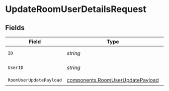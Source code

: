 # UpdateRoomUserDetailsRequest


## Fields

| Field                                                                                | Type                                                                                 | Required                                                                             | Description                                                                          |
| ------------------------------------------------------------------------------------ | ------------------------------------------------------------------------------------ | ------------------------------------------------------------------------------------ | ------------------------------------------------------------------------------------ |
| `ID`                                                                                 | *string*                                                                             | :heavy_check_mark:                                                                   | ID of the room                                                                       |
| `UserID`                                                                             | *string*                                                                             | :heavy_check_mark:                                                                   | ID of the user                                                                       |
| `RoomUserUpdatePayload`                                                              | [components.RoomUserUpdatePayload](../../models/components/roomuserupdatepayload.md) | :heavy_check_mark:                                                                   | N/A                                                                                  |